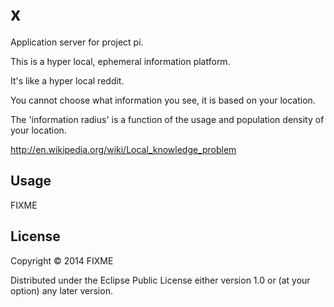# x

Application server for project pi.

This is a hyper local, ephemeral information platform.

It's like a hyper local reddit.

You cannot choose what information you see, it is based on your location.

The 'information radius' is a function of the usage and population density of your location.


http://en.wikipedia.org/wiki/Local_knowledge_problem

## Usage

FIXME

## License

Copyright © 2014 FIXME

Distributed under the Eclipse Public License either version 1.0 or (at
your option) any later version.
